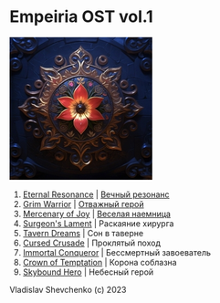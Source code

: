 # Empeiria OST vol.1

![Empeiria OST vol.1 cover](Images/cover.jpg)

1. [Eternal Resonance](Texts/en/01%20Eternal%20Resonance.txt) | [Вечный резонанс](Texts/ru/01%20Вечный%20резонанс.txt)
2. [Grim Warrior](Texts/en/02%20Grim%20Warrior.txt) | [Отважный герой](Texts/ru/02%20Отважный%20герой.txt)
3. [Mercenary of Joy](Texts/en/03%20Mercenary%20of%20Joy.txt) | [Веселая наемница](Texts/ru/03%20Веселая%20наемница.txt)
4. [Surgeon's Lament](Texts/en/04%20The%20Surgeon's%20Lament.txt) | Раскаяние хирурга
5. [Tavern Dreams](Texts/en/05%20Tavern%20Dreams.txt) | Сон в таверне
6. [Cursed Crusade](Texts/en/06%20The%20Cursed%20Crusade.txt) | Проклятый поход
7. [Immortal Conqueror](Texts/en/07%20The%20Immortal%20Conqueror.txt) | Бессмертный завоеватель
8. [Crown of Temptation](Texts/en/08%20Crown%20of%20Temptation.txt) | Корона соблазна
9. [Skybound Hero](Texts/en/09%20Skybound%20Hero.txt) | Небесный герой

Vladislav Shevchenko (c) 2023